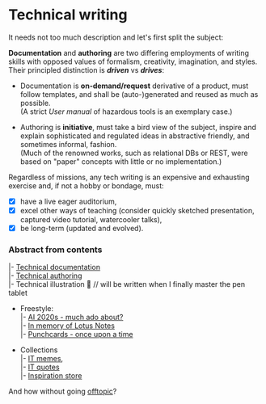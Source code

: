 # Technical writing

It needs not too much description and let's first split the subject:

__Documentation__ and __authoring__ are two differing employments of writing skills with opposed values of formalism, creativity, imagination, and styles. Their principled distinction is __*driven*__ vs __*drives*__:

* Documentation is **on-demand/request** derivative of a product, must follow templates, and shall be (auto-)generated and reused as much as possible.\
(A strict _User manual_ of hazardous tools is an exemplary case.)

* Authoring is **initiative**, must take a bird view of the subject, inspire and explain sophisticated and regulated ideas in abstractive friendly, and sometimes informal, fashion.\
(Much of the renowned works, such as relational DBs or REST, were based on "paper" concepts with little or no implementation.)

Regardless of missions, any tech writing is an expensive and exhausting exercise and, if not a hobby or bondage, must:

+ [x] have a live eager auditorium,
+ [x] excel other ways of teaching (consider quickly sketched presentation, captured video tutorial, watercooler talks),
+ [x] be long-term (updated and evolved).

### Abstract from contents 

|- [Technical documentation](README+/tech-docu.md)\
|- [Technical authoring](README+/tech-authoring.md)\
|- Technical illustration 🚧 // will be written when I finally master the pen tablet

+ Freestyle:\
|- [AI 2020s - much ado about?](README+/opuses/freestyle/AI-2020s.md)\
|- [In memory of Lotus Notes](README+/opuses/freestyle/LN-view.md)\
|- [Punchcards - once upon a time](README+/opuses/freestyle/punchcard.md)

+ Collections\
|- [IT memes](README+/opuses/coll/IT_memes-1.md),\
|- [IT quotes](README+/opuses/coll/IT_quotes-1.md)\
|- [Inspiration store](README+/opuses/coll/IT_quotes-3_inspire.md)

And how without going [offtopic](README+/offtopic)?
